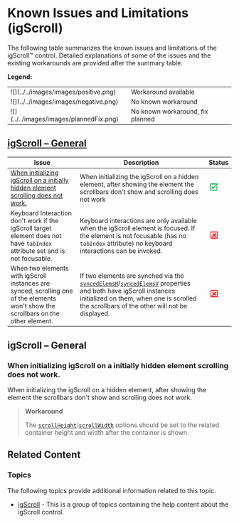 ﻿<!--
|metadata|
{
    "fileName": "igscroll-known-issues",
    "controlName": "igScroll",
    "tags": ["Scroll","Known Issues","Tips and Tricks"]
}
|metadata|
-->

# Known Issues and Limitations (igScroll)


The following table summarizes the known issues and limitations of the igScroll™ control. Detailed explanations of some of the issues and the existing workarounds are provided after the summary table.

**Legend:**
<table class="table">
	<tbody>
		<tr>
			<td>![](../../images/images/positive.png)</td>
			<td>Workaround available</td>
		</tr>
		<tr>
			<td>![](../../images/images/negative.png)</td>
			<td>No known workaround</td>
		</tr>
		<tr>
			<td>![](../../images/images/plannedFix.png)</td>
			<td>No known workaround, fix planned</td>
		</tr>
	</tbody>
</table>

## [igScroll – General](#scroll-general)

Issue | Description | Status
------|-------------|-------
[When initializing igScroll on a initially hidden element scrolling does not work.](#initially-hidden) | When initializing the igScroll on a hidden element, after showing the element the scrollbars don't show and scrolling does not work| ![](../../images/images/positive.png)
Keyboard Interaction don't work if the igScroll target element does not have `tabIndex` attribute set and is not focusable. | Keyboard interactions are only available when the igScroll element is focused. If the element is not focusable (has no `tabIndex` attribute) no keyboard interactions can be invoked. | ![](../../images/images/negative.png)
When two elements with igScroll instances are synced, scrolling one of the elements won't show the scrollbars on the other element. | If two elements are synched via the [`syncedElemsH`](%%jQueryApiUrl%%/ui.igscroll#options:syncedElemsH)/[`syncedElemsV`](%%jQueryApiUrl%%/ui.igscroll#options:syncedElemsV) properties and both have igScroll instances initialized on them, when one is scrolled the scrollbars of the other will not be displayed.| ![](../../images/images/negative.png)

## <a id="scroll-general"></a> igScroll – General

### <a id="initially-hidden"></a> When initializing igScroll on a initially hidden element scrolling does not work.

 When initializing the igScroll on a hidden element, after showing the element the scrollbars don't show and scrolling does not work.
 
> **Workaround** 
> 
> The [`scrollHeight`](%%jQueryApiUrl%%/ui.igscroll#options:scrollHeight)/[`scrollWidth`](%%jQueryApiUrl%%/ui.igscroll#options:scrollWidth) options should be set to the related container height and width after the container is shown.

## Related Content

### Topics

The following topics provide additional information related to this topic.

- [igScroll](igScroll.html) - This is a group of topics containing the help content about the igScroll control.